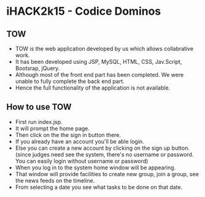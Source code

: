 iHACK2k15 - Codice Dominos
========================

TOW
---

- TOW is the web application developed by us which allows collabrative work.
- It has been developed using JSP, MySQL, HTML, CSS, Jav.Script, Bootsrap, jQuery.
- Although most of the front end part has been completed. We were unable to fully complete the back end part.
- Hence the full functionality of the application is not available.


How to use TOW
---------------

- First run index.jsp.
- It will prompt the home page.
- Then click on the the sign in button there.
- If you already have an account you'll be able login.
- Else you can create a new account by clicking on the sign up button.(since judges need see the system, there's no username or password. You can easily login without username or password)
- When you log in to the system home window will be appearing.
- That window will provide facilities to create new group, join a group, see the news feeds on the timeline.
- From selecting a date you see what tasks to be done on that date.
